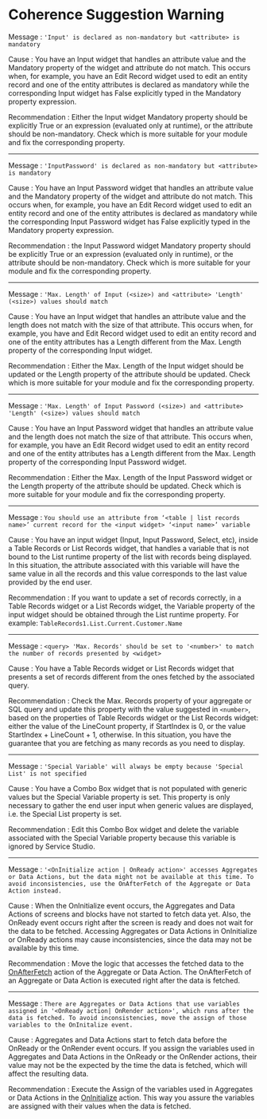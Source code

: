 # Coherence Suggestion Warning

Message
:   `'Input' is declared as non-mandatory but <attribute> is mandatory`

Cause
:   You have an Input widget that handles an attribute value and the Mandatory property of the widget and attribute do not match. This occurs when, for example, you have an Edit Record widget used to edit an entity record and one of the entity attributes is declared as mandatory while the corresponding Input widget has False explicitly typed in the Mandatory property expression.

Recommendation
:   Either the Input widget Mandatory property should be explicitly True or an expression (evaluated only at runtime), or the attribute should be non-mandatory. Check which is more suitable for your module and fix the corresponding property.

---

Message
:   `'InputPassword' is declared as non-mandatory but <attribute> is mandatory`

Cause
:   You have an Input Password widget that handles an attribute value and the Mandatory property of the widget and attribute do not match. This occurs when, for example, you have an Edit Record widget used to edit an entity record and one of the entity attributes is declared as mandatory while the corresponding Input Password widget has False explicitly typed in the Mandatory property expression.

Recommendation
:    the Input Password widget Mandatory property should be explicitly True or an expression (evaluated only in runtime), or the attribute should be non-mandatory. Check which is more suitable for your module and fix the corresponding property.

---

Message
:   `'Max. Length' of Input (<size>) and <attribute> 'Length' (<size>) values should match`

Cause
:   You have an Input widget that handles an attribute value and the length does not match with the size of that attribute. This occurs when, for example, you have and Edit Record widget used to edit an entity record and one of the entity attributes has a Length different from the Max. Length property of the corresponding Input widget.

Recommendation
:   Either the Max. Length of the Input widget should be updated or the Length property of the attribute should be updated. Check which is more suitable for your module and fix the corresponding property.

---

Message
:   `'Max. Length' of Input Password (<size>) and <attribute> 'Length' (<size>) values should match`

Cause
:   You have an Input Password widget that handles an attribute value and the length does not match the size of that attribute. This occurs when, for example, you have an Edit Record widget used to edit an entity record and one of the entity attributes has a Length different from the Max. Length property of the corresponding Input Password widget.

Recommendation
:   Either the Max. Length of the Input Password widget or the Length property of the attribute should be updated. Check which is more suitable for your module and fix the corresponding property.

---

Message
:   `You should use an attribute from ‘<table | list records name>’ current record for the <input widget> ‘<input name>’ variable`

Cause
:   You have an input widget (Input, Input Password, Select, etc), inside a Table Records or List Records widget, that handles a variable that is not bound to the List runtime property of the list with records being displayed. In this situation, the attribute associated with this variable will have the same value in all the records and this value corresponds to the last value provided by the end user.

Recommendation
:   If you want to update a set of records correctly, in a Table Records widget or a List Records widget, the Variable property of the input widget should be obtained through the List runtime property. For example: `TableRecords1.List.Current.Customer.Name`

---

Message
:   `<query> 'Max. Records' should be set to '<number>' to match the number of records presented by <widget>`

Cause
:   You have a Table Records widget or List Records widget that presents a set of records different from the ones fetched by the associated query.

Recommendation
:   Check the Max. Records property of your aggregate or SQL query and update this property with the value suggested in `<number>`, based on the properties of Table Records widget or the List Records widget: either the value of the LineCount property, if StartIndex is 0, or the value StartIndex + LineCount + 1, otherwise. In this situation, you have the guarantee that you are fetching as many records as you need to display.

---

Message
:   `'Special Variable' will always be empty because 'Special List' is not specified`

Cause
:   You have a Combo Box widget that is not populated with generic values but the Special Variable property is set. This property is only necessary to gather the end user input when generic values are displayed, i.e. the Special List property is set.

Recommendation
:   Edit this Combo Box widget and delete the variable associated with the Special Variable property because this variable is ignored by Service Studio.

---

<a id="helpid-30142"></a>

Message
:   `'<OnInitialize action | OnReady action>' accesses Aggregates or Data Actions, but the data might not be available at this time. To avoid inconsistencies, use the OnAfterFetch of the Aggregate or Data Action instead.`

Cause
:   When the OnInitialize event occurs, the Aggregates and Data Actions of screens and blocks have not started to fetch data yet. Also, the OnReady event occurs right after the screen is ready and does not wait for the data to be fetched. Accessing Aggregates or Data Actions in OnInitialize or OnReady actions may cause inconsistencies, since the data may not be available by this time.

Recommendation
:   Move the logic that accesses the fetched data to the [OnAfterFetch](../../../develop/logic/screen-block-lifecycle-events.md#on-after-fetch) action of the Aggregate or Data Action. The OnAfterFetch of an Aggregate or Data Action is executed right after the data is fetched.

---

<a id="helpid-30143"></a>

Message
:   `There are Aggregates or Data Actions that use variables assigned in '<OnReady action| OnRender action>', which runs after the data is fetched. To avoid inconsistencies, move the assign of those variables to the OnInitalize event.`

Cause
:   Aggregates and Data Actions start to fetch data before the OnReady or the OnRender event occurs. If you assign the variables used in Aggregates and Data Actions in the OnReady or the OnRender actions, their value may not be the expected by the time the data is fetched, which will affect the resulting data.

Recommendation
:   Execute the Assign of the variables used in Aggregates or Data Actions in the [OnInitialize](../../../develop/logic/screen-block-lifecycle-events.md#on-initialize) action. This way you assure the variables are assigned with their values when the data is fetched.
